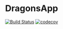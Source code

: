# DragonsApp 
[![Build Status](https://travis-ci.com/GabrielSilveiraa/DragonsApp.svg?branch=develop)](https://travis-ci.com/GabrielSilveiraa/DragonsApp) [![codecov](https://codecov.io/gh/GabrielSilveiraa/DragonsApp/branch/develop/graph/badge.svg)](https://codecov.io/gh/GabrielSilveiraa/DragonsApp)
